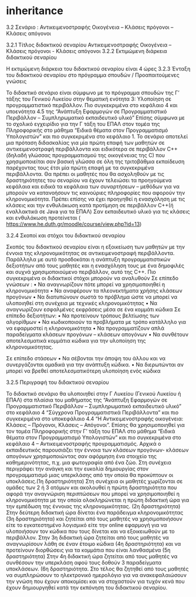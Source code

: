 # inheritance
3.2 Σενάριο : Αντικειμενοστραφής Οικογένεια – Κλάσεις πρόγονοι – Κλάσεις απόγονοι

3.2.1	Τίτλος διδακτικού σεναρίου
Αντικειμενοστραφής Οικογένεια – Κλάσεις πρόγονοι - Κλάσεις απόγονοι 
3.2.2	Εκτιμώμενη διάρκεια διδακτικού σεναρίου

Η εκτιμώμενη διάρκεια του διδακτικού σεναρίου είναι 4 ώρες
3.2.3	Ένταξη του διδακτικού σεναρίου στο πρόγραμμα σπουδών / Προαπαιτούμενες γνώσεις

Το διδακτικό σενάριο είναι σύμφωνο με το πρόγραμμα σπουδών της Γ’ τάξης του Γενικού Λυκείου στην θεματική ενότητα 3: Υλοποίηση σε προγραμματιστικό περιβάλλον. Πιο συγκεκριμένα στο κεφάλαιο 4 και υποενότητα 4.5 της “Ανάπτυξη Εφαρμογών σε Προγραμματιστικό Περιβάλλον – Συμπληρωματικό εκπαιδευτικό υλικό”
Επίσης σύμφωνα με το σχολικό εγχειρίδιο για την Γ τάξη του ΕΠΑΛ στον τομέα της Πληροφορικής στο μάθημα “Ειδικά θέματα στον Προγραμματισμό Υπολογιστών” και πιο συγκεκριμένα στο κεφάλαιο 1.
Το σενάριο αποτελεί μια πρόταση διδασκαλίας για μία πρώτη επαφή των μαθητών σε αντικειμενοστραφή περιβάλλοντα και ειδικότερα σε περιβάλλον C++ (δηλαδή γλώσσας προγραμματισμού της οικογένειας της C) που χρησιμοποιείται σαν βασική γλώσσα σε όλη της τριτοβάθμια εκπαίδευση παρέχοντας τους έτσι μία πρώτη επαφή με τα συγκεκριμένα περιβάλλοντα.
Θα πρέπει οι μαθητές που θα ασχοληθούν με τις δραστηριότητες του σεναρίου να έχουν τελειώσει τα προηγούμενα κεφάλαια και ειδικά τα κεφάλαια των συναρτήσεων – μεθόδων για να μπορούν να κατανοήσουν τις καινούριες πληροφορίες που αφορούν την κληρονομικότητα. Πρέπει επίσης να έχει προηγηθεί η ενασχόληση με τις κλάσεις και την ενθυλάκωση κατά προτίμηση σε περιβάλλον C++(ή εναλλακτικά σε Java για τα ΕΠΑΛ)
Σαν εκπαιδευτικό υλικό για τις κλάσεις και ενθυλάκωση προτείνεται ( https://www.he.duth.gr/moodle/course/view.php?id=13)

3.2.4	Σκοποί και στόχοι του διδακτικού σεναρίου

Σκοπός του διδακτικού σεναρίου είναι η εξοικείωση των μαθητών με την έννοια της κληρονομικότητας σε αντικειμενοστραφή περιβάλλοντα. Παράλληλα με αυτό προσδοκάται η ανάπτυξη προγραμματιστικών δεξιοτήτων από τους μαθητές και η ενασχόληση τους με ένα δημοφιλές και συχνά χρησιμοποιούμενο περιβάλλον, αυτό της C++. Πιο συγκεκριμένα οι διδακτικοί στόχοι μπορούν να αναλυθούν 
Σε επίπεδο γνώσεων :
•	Να αναγνωρίζουν πότε μπορεί να χρησιμοποιηθεί η κληρονομικότητα
•	Να αναφέρουν τα πλεονεκτήματα χρήσης κλάσεων προγόνων
•	Να διατυπώνουν σωστά το πρόβλημα ώστε να μπορεί να υλοποιηθεί στη συνέχεια με τεχνικές κληρονομικότητας
•	Να αναγνωρίζουν εσφαλμένες εκφράσεις μέσα σε ένα κομμάτι κώδικα
Σε επίπεδο δεξιοτήτων:
•	Να προτείνουν τρόπους βελτίωσης των αλγορίθμων
•	Να κωδικοποιούν τα προβλήματα με τρόπο κατάλληλο για να εφαρμοστεί η κληρονομικότητα
•	Να προγραμματίζουν απλά παραδείγματα κλάσεων προγόνων – κλάσεων απογόνων
•	Να συνθέτουν αποτελεσματικά κομμάτια κώδικα για την υλοποίηση της κληρονομικότητας. 

Σε επίπεδο στάσεων
•	Να σέβονται την άποψη του άλλου και να συνεργάζονται ομαδικά για την ανάπτυξη κώδικα.
•	Να διερωτώνται αν μπορεί να βρεθεί αποτελεσματικότερη υλοποίηση ενός κώδικα 

3.2.5	Περιγραφή του διδακτικού σεναρίου

Το διδακτικό σενάριο θα υλοποιηθεί στην Γ Λυκείου (Γενικού Λυκείου ή ΕΠΑΛ) στα πλαίσια του μαθήματος της “Ανάπτυξη Εφαρμογών σε Προγραμματιστικό Περιβάλλον – Συμπληρωματικό εκπαιδευτικό υλικό” στο κεφάλαιο 4 “Σύγχρονα Προγραμματιστικά Περιβάλλοντα” και πιο συγκεκριμένα στο υποκεφάλαιο 4.4 “Η Αντικειμενοστραφής οικογένεια: Κλάσεις – Πρόγονοι, Κλάσεις – Απόγονοι”. Επίσης θα χρησιμοποιηθεί για τον τομέα Πληροφορικής στην Γ’ τάξη του ΕΠΑΛ στο μάθημα “Ειδικά θέματα στον Προγραμματισμό Υπολογιστών” και πιο συγκεκριμένα στο κεφάλαιο 4 – Αντικειμενοστραφής προγραμματισμός.
Αρχικά ο εκπαιδευτικός παρουσιάζει την έννοια των κλάσεων προγόνων- κλάσεων απογόνων χρησιμοποιώντας σαν αφόρμηση ένα στοιχείο της καθημερινότητας, π.χ. μια φωτογραφία από ένα ζώο. Στη συνέχεια περιγράφει την ανάγκη και την ευκολία δημιουργίας στον προγραμματισμό μιας υπερκλάσης από την οποία θα προκύπτουν οι υποκλάσεις.(1η δραστηριότητα)
Στη συνέχεια οι μαθητές χωρίζονται σε ομάδες των 2 ή 3 ατόμων και ακολουθεί η πρώτη δραστηριότητα που αφορά την αναγνώριση περιπτώσεων που μπορεί να χρησιμοποιηθεί η κληρονομικότητα με την οποία ολοκληρώνεται η πρώτη διδακτική ώρα για την εμπέδωση της έννοιας της κληρονομικότητας. (2η δραστηριότητα)
Στην δεύτερη διδακτική ώρα δίνεται ένα παράδειγμα κληρονομικότητας (3η δραστηριότητα) και ζητείται από τους μαθητές να χρησιμοποιήσουν είτε το εγκατεστημένο λογισμικό είτε την online εφαρμογή για να υλοποιήσουν τον κώδικα που τους δίνεται και να εξοικειωθούν με το περιβάλλον. 
Στην 3η διδακτική ώρα ζητείται από τους μαθητές να αναγνωρίσουν λάθη σε έναν έτοιμο κώδικα (4η δραστηριότητα) και να προτείνουν διορθώσεις για τα κομμάτια που είναι λανθασμένα (5η δραστηριότητα)
Στην 4η διδακτική ώρα ζητείται από τους μαθητές να συνθέσουν την υπερκλάση αφού τους δοθούν 3 παραδείγματα υποκλάσεων. (6η δραστηριότητα.
Στο τέλος θα ζητηθεί από τους μαθητές να συμπληρώσουν το ηλεκτρονικό ημερολόγιο για να ανακεφαλαιώσουν την γνώση που έχουν αποκομίσει και να στοχαστούν για τυχόν κενά που έχουν δημιουργηθεί κατά την εκπόνηση του διδακτικού σεναρίου.
